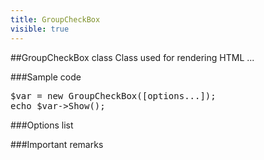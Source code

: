 ```yaml
---
title: GroupCheckBox
visible: true
---
```


##GroupCheckBox class
Class used for rendering HTML ...


###Sample code
<pre>
$var = new GroupCheckBox([options...]);
echo $var->Show();
</pre>


###Options list




###Important remarks

